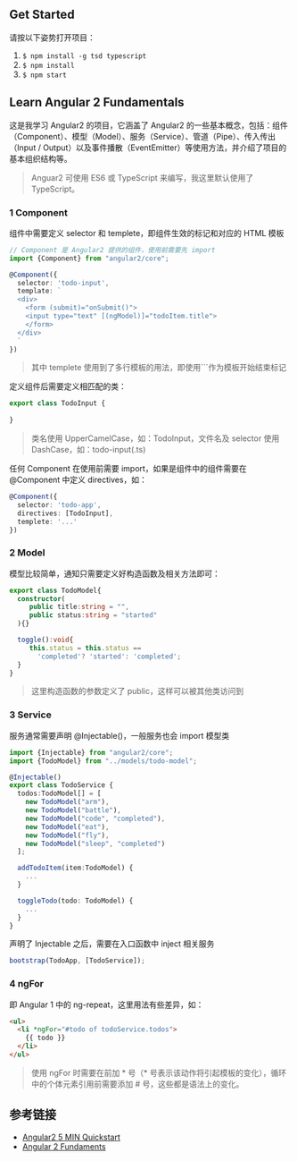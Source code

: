 ## Get Started
请按以下姿势打开项目：
1. `$ npm install -g tsd typescript`
2. `$ npm install`
3. `$ npm start`

## Learn Angular 2 Fundamentals
这是我学习 Angular2 的项目，它涵盖了 Angular2 的一些基本概念，包括：组件（Component）、模型（Model）、服务（Service）、管道（Pipe）、传入传出（Input / Output）以及事件播散（EventEmitter）等使用方法，并介绍了项目的基本组织结构等。

> Anguar2 可使用 ES6 或 TypeScript 来编写，我这里默认使用了 TypeScript。

### 1 Component
组件中需要定义 selector 和 templete，即组件生效的标记和对应的 HTML 模板
```ts
// Component 是 Angular2 提供的组件，使用前需要先 import
import {Component} from "angular2/core";

@Component({
  selector: 'todo-input',
  template: `
  <div>
    <form (submit)="onSubmit()">
    <input type="text" [(ngModel)]="todoItem.title">
    </form>
  </div>
  `
})
```  
> 其中 templete 使用到了多行模板的用法，即使用`\``作为模板开始结束标记

定义组件后需要定义相匹配的类：
```ts
export class TodoInput {
  
}
```  
> 类名使用 UpperCamelCase，如：TodoInput，文件名及 selector 使用 DashCase，如：todo-input(.ts)

任何 Component 在使用前需要 import，如果是组件中的组件需要在 @Component 中定义 directives，如：
```ts
@Component({
  selector: 'todo-app',
  directives: [TodoInput],
  templete: '...'
})
```
### 2 Model
模型比较简单，通知只需要定义好构造函数及相关方法即可：
```ts
export class TodoModel{
  constructor(
     public title:string = "",
     public status:string = "started"
  ){}

  toggle():void{
     this.status = this.status == 
       'completed'? 'started': 'completed';
  }
}
```
> 这里构造函数的参数定义了 public，这样可以被其他类访问到

### 3 Service
服务通常需要声明 @Injectable()，一般服务也会 import 模型类
```ts
import {Injectable} from "angular2/core";
import {TodoModel} from "../models/todo-model";

@Injectable()
export class TodoService {
  todos:TodoModel[] = [
    new TodoModel("arm"),
    new TodoModel("battle"),
    new TodoModel("code", "completed"),
    new TodoModel("eat"),
    new TodoModel("fly"),
    new TodoModel("sleep", "completed")
  ];

  addTodoItem(item:TodoModel) {
    ...
  }

  toggleTodo(todo: TodoModel) {
    ...
  }
}
```

声明了 Injectable 之后，需要在入口函数中 inject 相关服务
```ts
bootstrap(TodoApp, [TodoService]);
```

### 4 ngFor
即 Angular 1 中的 ng-repeat，这里用法有些差异，如：
```html
<ul>
  <li *ngFor="#todo of todoService.todos">
    {{ todo }}
  </li>
</ul>
```
> 使用 ngFor 时需要在前加 * 号（* 号表示该动作将引起模板的变化），循环中的个体元素引用前需要添加 # 号，这些都是语法上的变化。

## 参考链接
* [Angular2 5 MIN Quickstart](https://angular.io/docs/ts/latest/quickstart.html)
* [Angular 2 Fundaments](https://egghead.io/series/angular-2-fundamentals)